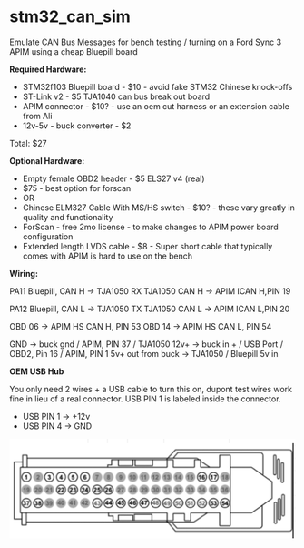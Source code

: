 # stm32_can_sim


Emulate CAN Bus Messages for bench testing / turning on a Ford Sync 3 APIM using a cheap Bluepill board 

**Required Hardware:**

 - STM32f103 Bluepill board - $10 - avoid fake STM32 Chinese knock-offs
 - ST-Link v2 - $5 TJA1040 can bus break out board 
 - APIM connector  - $10? - use an oem cut harness or an extension cable from Ali 
 - 12v-5v  - buck converter - $2

Total: $27

**Optional Hardware:**

 - Empty female OBD2 header - $5 ELS27 v4 (real) 
 - $75 - best option for  forscan 
 - OR
 - Chinese ELM327 Cable With MS/HS switch - $10? - these vary
   greatly in quality and functionality
 - ForScan - free 2mo license - to make changes to APIM power board
   configuration   
 - Extended length LVDS cable - $8 - Super short cable that typically comes with APIM is hard
   to use on the bench

**Wiring:**

PA11 Bluepill, CAN H -> TJA1050 RX 
TJA1050 CAN H -> APIM ICAN H,PIN 19

PA12 Bluepill, CAN L -> TJA1050 TX
TJA1050 CAN L -> APIM ICAN L,PIN 20

OBD 06 -> APIM HS CAN H, PIN 53
OBD 14 -> APIM HS CAN L, PIN 54

GND -> buck gnd / APIM, PIN 37 / TJA1050
12v+ -> buck in + / USB Port / OBD2, Pin 16 / APIM, PIN 1
5v+ out from buck -> TJA1050 / Bluepill 5v in


**OEM USB Hub** 

You only need 2 wires + a USB cable to turn this on, dupont test wires work fine in lieu of a real connector.
USB PIN 1 is labeled inside the connector.
 - USB PIN 1 -> +12v 
 - USB PIN 4 -> GND

![Screenshot](doc/apim.png)
